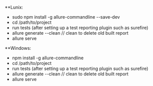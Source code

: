 **Lunix:

- sudo npm install -g allure-commandline --save-dev
- cd /path/to/project
- run tests (after setting up a test reporting plugin such as surefire)
- allure generate --clean // clean to delete old built report
- allure serve


**Windows:
- npm install -g allure-commandline
- cd /path/to/project
- run tests (after setting up a test reporting plugin such as surefire)
- allure generate --clean // clean to delete old built report
- allure serve
